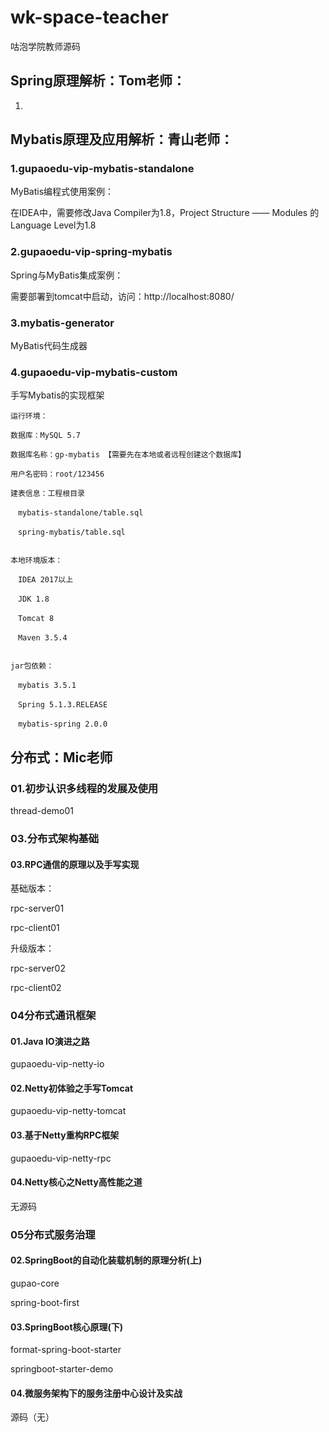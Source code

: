 # wk-space-teacher
咕泡学院教师源码

## Spring原理解析：Tom老师：

1.





## Mybatis原理及应用解析：青山老师：

### 1.gupaoedu-vip-mybatis-standalone

MyBatis编程式使用案例：

在IDEA中，需要修改Java Compiler为1.8，Project Structure —— Modules 的Language Level为1.8

### 2.gupaoedu-vip-spring-mybatis

Spring与MyBatis集成案例：

需要部署到tomcat中启动，访问：http://localhost:8080/

### 3.mybatis-generator

 MyBatis代码生成器

### 4.gupaoedu-vip-mybatis-custom

手写Mybatis的实现框架



```
运行环境：

数据库：MySQL 5.7

数据库名称：gp-mybatis 【需要先在本地或者远程创建这个数据库】

用户名密码：root/123456

建表信息：工程根目录 

　mybatis-standalone/table.sql

　spring-mybatis/table.sql


本地环境版本：

　IDEA 2017以上

　JDK 1.8

　Tomcat 8

　Maven 3.5.4


jar包依赖：

　mybatis 3.5.1

　Spring 5.1.3.RELEASE

　mybatis-spring 2.0.0
```

## 分布式：Mic老师
### 01.初步认识多线程的发展及使用
thread-demo01

### 03.分布式架构基础

#### 03.RPC通信的原理以及手写实现

基础版本：

rpc-server01

rpc-client01

升级版本：

rpc-server02

rpc-client02

### 04分布式通讯框架

#### 01.Java IO演进之路

gupaoedu-vip-netty-io

#### 02.Netty初体验之手写Tomcat

gupaoedu-vip-netty-tomcat

#### 03.基于Netty重构RPC框架

gupaoedu-vip-netty-rpc

#### 04.Netty核心之Netty高性能之道

无源码

### 05分布式服务治理

#### 02.SpringBoot的自动化装载机制的原理分析(上)

gupao-core

spring-boot-first

#### 03.SpringBoot核心原理(下)

format-spring-boot-starter

springboot-starter-demo

#### 04.微服务架构下的服务注册中心设计及实战

源码（无）















